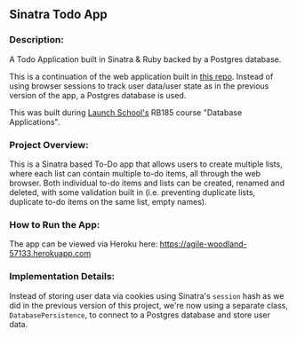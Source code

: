## Sinatra Todo App

### Description: 

A Todo Application built in Sinatra & Ruby backed by a Postgres database.

This is a continuation of the web application built in [this repo](https://github.com/westonludeke/todolist_175). Instead of using browser sessions to track user data/user state as in the previous version of the app, a Postgres database is used.

This was built during [Launch School's](https://launchschool.com) RB185 course "Database Applications".

### Project Overview:

This is a Sinatra based To-Do app that allows users to create multiple lists, where each list can contain multiple to-do items, all through the web browser. Both individual to-do items and lists can be created, renamed and deleted, with some validation built in (i.e. preventing duplicate lists, duplicate to-do items on the same list, empty names).

### How to Run the App:

The app can be viewed via Heroku here: https://agile-woodland-57133.herokuapp.com


### Implementation Details:

Instead of storing user data via cookies using Sinatra's `session` hash as we did in the previous version of this project, we're now using a separate class, `DatabasePersistence`, to connect to a Postgres database and store user data.


